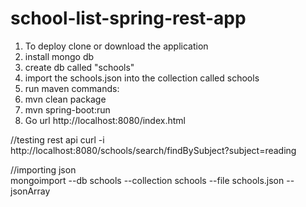 school-list-spring-rest-app
===========================
1. To deploy clone or download the application
2. install mongo db
3. create db called "schools"
4. import the schools.json into the collection called schools
5. run maven commands:
6. mvn clean package
7. mvn spring-boot:run
8. Go url http://localhost:8080/index.html

//testing rest api
curl -i http://localhost:8080/schools/search/findBySubject?subject=reading

//importing json   
mongoimport   --db schools --collection schools --file schools.json --jsonArray   
